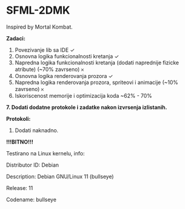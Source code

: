 # SFML-2DMK
Inspired by Mortal Kombat.

**Zadaci:**

1. Povezivanje lib sa IDE ✓
2. Osnovna logika funkcionalnosti kretanja ✓
3. Napredna logika funkcionalnosti kretanja (dodati naprednije fizicke atribute) (~70% zavrseno) 𐄂
4. Osnovna logika renderovanja prozora ✓
5. Napredna logika renderovanja prozora, spriteovi i animacije (~10% zavrseno) 𐄂
6. Iskoriscenost memorije i optimizacija koda ~62% - 70%
 
**7. Dodati dodatne protokole i zadatke nakon izvrsenja izlistanih.**


**Protokoli:**
1. Dodati naknadno.



**!!!BITNO!!!**

Testirano na Linux kernelu, info:

Distributor ID:	Debian

Description:	Debian GNU/Linux 11 (bullseye)

Release:	11

Codename:	bullseye

